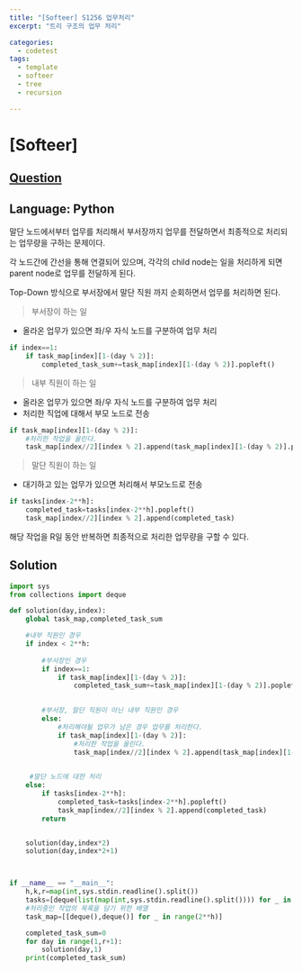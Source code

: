 ```yaml
---
title: "[Softeer] S1256 업무처리"
excerpt: "트리 구조의 업무 처리"

categories:
  - codetest
tags:
  - template
  - softeer
  - tree
  - recursion

---
```

# [Softeer]
## [Question](https://softeer.ai/practice/info.do?idx=1&eid=1256)
## Language: Python

말단 노드에서부터 업무를 처리해서 부서장까지 업무를 전달하면서 최종적으로 처리되는 업무량을 구하는 문제이다. 

각 노드간에 간선을 통해 연결되어 있으며, 각각의 child node는 일을 처리하게 되면 parent node로 업무를 전달하게 된다. 

Top-Down 방식으로 부서장에서 말단 직원 까지 순회하면서 업무를 처리하면 된다.

> 부서장이 하는 일

- 올라온 업무가 있으면 좌/우 자식 노드를 구분하여 업무 처리

```python
if index==1:
    if task_map[index][1-(day % 2)]:
        completed_task_sum+=task_map[index][1-(day % 2)].popleft()
```

> 내부 직원이 하는 일

- 올라온 업무가 있으면 좌/우 자식 노드를 구분하여 업무 처리
- 처리한 직업에 대해서 부모 노드로 전송

```python
if task_map[index][1-(day % 2)]:
    #처리한 작업을 올린다.
    task_map[index//2][index % 2].append(task_map[index][1-(day % 2)].popleft())
```

> 말단 직원이 하는 일

- 대기하고 있는 업무가 있으면 처리해서 부모노드로 전송

```python
if tasks[index-2**h]:
    completed_task=tasks[index-2**h].popleft()
    task_map[index//2][index % 2].append(completed_task)
```

해당 작업을 R일 동안 반복하면 최종적으로 처리한 업무량을 구할 수 있다.

## Solution

```python
import sys
from collections import deque

def solution(day,index):
    global task_map,completed_task_sum

    #내부 직원인 경우
    if index < 2**h:
        
        #부서장인 경우
        if index==1:
            if task_map[index][1-(day % 2)]:
                completed_task_sum+=task_map[index][1-(day % 2)].popleft()
            

        #부서장, 말단 직원이 아닌 내부 직원인 경우
        else:
            #처리해야될 업무가 남은 경우 업무를 처리한다.
            if task_map[index][1-(day % 2)]:
                #처리한 작업을 올린다.
                task_map[index//2][index % 2].append(task_map[index][1-(day % 2)].popleft())

    
     #말단 노드에 대한 처리
    else:
        if tasks[index-2**h]:
            completed_task=tasks[index-2**h].popleft()
            task_map[index//2][index % 2].append(completed_task)
        return


    solution(day,index*2)
    solution(day,index*2+1)



if __name__ == "__main__":
    h,k,r=map(int,sys.stdin.readline().split())
    tasks=[deque(list(map(int,sys.stdin.readline().split()))) for _ in range(2**h)]
    #처리중인 작업의 목록을 담기 위한 배열
    task_map=[[deque(),deque()] for _ in range(2**h)]

    completed_task_sum=0
    for day in range(1,r+1):
        solution(day,1)
    print(completed_task_sum)

```